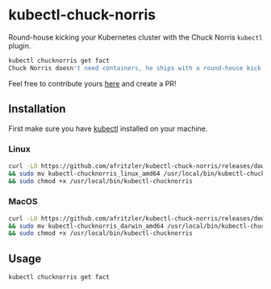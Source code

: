 # kubectl-chuck-norris

Round-house kicking your Kubernetes cluster with the Chuck Norris `kubectl` plugin.

```bash
kubectl chucknorris get fact
Chuck Norris doesn't need containers, he ships with a round-house kick.
```

Feel free to contribute yours [here](https://github.com/afritzler/kubectl-chuck-norris/blob/master/cmd/get.go) and create a PR!

## Installation

First make sure you have [kubectl](https://kubernetes.io/docs/tasks/tools/install-kubectl/#install-kubectl) installed on your machine.

### Linux

```bash
curl -LO https://github.com/afritzler/kubectl-chuck-norris/releases/download/v1/kubectl-chucknorris_linux_amd64 \
&& sudo mv kubectl-chucknorris_linux_amd64 /usr/local/bin/kubectl-chucknorris \
&& sudo chmod +x /usr/local/bin/kubectl-chucknorris
```

### MacOS

```bash
curl -LO https://github.com/afritzler/kubectl-chuck-norris/releases/download/v1/kubectl-chucknorris_darwin_amd64 \
&& sudo mv kubectl-chucknorris_darwin_amd64 /usr/local/bin/kubectl-chucknorris \
&& sudo chmod +x /usr/local/bin/kubectl-chucknorris
```

## Usage

```bash
kubectl chucknorris get fact
```
